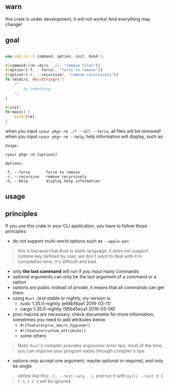 ## warn
this crate is under development, it will not works! And everything may change! 

## goal
```rust

use cmd_rs::{ command, option, init, bind };

#[commond([rm <dirs...>], "remove files")]
#[option([-f, --force], "force to remove")]
#[option([-r, --recursive], "remove recursively")]
fn rm(dirs: Vec<String>) {
    /*
        do something 
    */
}

#[init]
fn main() {
    bind![rm];
}
```
when you input `<your pkg> rm ./* --all --force`, all files will be removed!
when you input `<your pkg> rm --help`, help information will display, such as:
```
Usage:

<your pkg> rm [options]

Options:

-f, --force       force to remove
-r, --recursive   remove recursively
-h, --help        display help information
```

## usage

## principles
If you use this crate in your CLI application, you have to follow those principles:

+ do not support multi-world options such as `--apple-pen`
> this is because that Rust is static language, it does not support runtime key defined by user,
we don't want to deal with it in compilation time, it's difficult and bad.
+ only <strong>the last command</strong> will run if you input many commands
+ optional arguments can only be the last argument of a command or a option
+ options are public instead of private, it means that all commands can get them
+ using `Rust 2018` stable or nightly, my version is:
    - rustc 1.35.0-nightly (e68bf8ae1 2019-03-11)
    - cargo 1.35.0-nightly (95b45eca1 2019-03-06)
+ proc macros are necessary, check documents for more information, sometimes you need to add attributes below
    - `#![feature(proc_macro_hygiene)]`
    - `#![feature(custom_attribute)]`
    - some others
> Note: `Rust`'s compiler provides ergonomic error tips, most of the time, you can improve your program easily
through compiler's tips 
+ options only accept one argument, maybe optional or required, and only be single
> define like this: `-t, --test <arg...>`, and run it with `mycli --test 0 1 2 3`, `1 2 3` will be ignored.